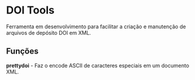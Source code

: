 # DOI Tools
Ferramenta em desenvolvimento para facilitar a criação e manutenção de arquivos de depósito DOI em XML.

## Funções
**prettydoi** - Faz o encode ASCII de caracteres especiais em um documento XML.